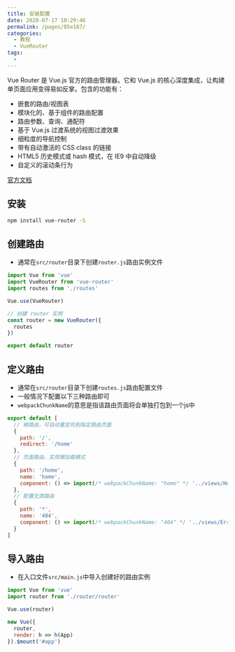 ```yaml
---
title: 安装配置
date: 2020-07-17 10:29:46
permalink: /pages/85e187/
categories: 
  - 教程
  - VueRouter
tags: 
  - 
---
```


Vue Router 是 Vue.js 官方的路由管理器。它和 Vue.js 的核心深度集成，让构建单页面应用变得易如反掌。包含的功能有：

- 嵌套的路由/视图表
- 模块化的、基于组件的路由配置
- 路由参数、查询、通配符
- 基于 Vue.js 过渡系统的视图过渡效果
- 细粒度的导航控制
- 带有自动激活的 CSS class 的链接
- HTML5 历史模式或 hash 模式，在 IE9 中自动降级
- 自定义的滚动条行为

[官方文档](https://router.vuejs.org/zh/installation.html)

<!-- more -->

## 安装

```bash
npm install vue-router -S
```

## 创建路由

- 通常在`src/router`目录下创建`router.js`路由实例文件

```js
import Vue from 'vue'
import VueRouter from 'vue-router'
import routes from './routes'

Vue.use(VueRouter)

// 创建 router 实例
const router = new VueRouter({
  routes
})

export default router
```

## 定义路由

- 通常在`src/router`目录下创建`routes.js`路由配置文件
- 一般情况下配置以下三种路由即可
- `webpackChunkName`的意思是指该路由页面将会单独打包到一个js中

```js
export default [
  // 根路由，可自动重定向到指定路由页面
  {
    path: '/',
    redirect: '/home'
  },
  // 页面路由，实现懒加载模式
  {
    path: '/home',
    name: 'home',
    component: () => import(/* webpackChunkName: "home" */ '../views/Home/Index')
  },
  // 配置无效路由
  {
    path: '*',
    name: '404',
    component: () => import(/* webpackChunkName: "404" */ '../views/Error/404')
  }
]
```

## 导入路由

- 在入口文件`src/main.js`中导入创建好的路由实例

```js
import Vue from 'vue'
import router from './router/router'

Vue.use(router)

new Vue({
  router,
  render: h => h(App)
}).$mount('#app')
```
